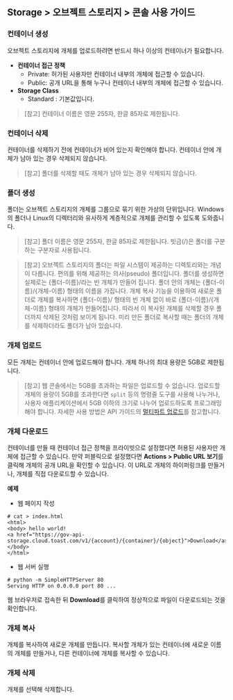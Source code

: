 ## Storage > 오브젝트 스토리지 > 콘솔 사용 가이드


### 컨테이너 생성

오브젝트 스토리지에 개체를 업로드하려면 반드시 하나 이상의 컨테이너가 필요합니다.

* **컨테이너 접근 정책**
    * Private: 허가된 사용자만 컨테이너 내부의 개체에 접근할 수 있습니다.
    * Public: 공개 URL을 통해 누구나 컨테이너 내부의 개체에 접근할 수 있습니다.
* **Storage Class**
    * Standard : 기본값입니다.

> [참고]
> 컨테이너 이름은 영문 255자, 한글 85자로 제한됩니다.


### 컨테이너 삭제
컨테이너를 삭제하기 전에 컨테이너가 비어 있는지 확인해야 합니다. 컨테이너 안에 개체가 남아 있는 경우 삭제되지 않습니다.

> [참고]
> 폴더를 삭제할 때도 개체가 남아 있는 경우 삭제되지 않습니다.

### 폴더 생성

폴더는 오브젝트 스토리지의 개체를 그룹으로 묶기 위한 가상의 단위입니다. Windows의 폴더나 Linux의 디렉터리와 유사하게 계층적으로 개체를 관리할 수 있도록 도와줍니다.

> [참고]
> 폴더 이름은 영문 255자, 한글 85자로 제한됩니다. 빗금(/)은 폴더를 구분하는 구분자로 사용됩니다.

> [참고]
> 오브젝트 스토리지의 폴더는 파일 시스템이 제공하는 디렉토리와는 개념이 다릅니다. 편의를 위해 제공하는 의사(pseudo) 폴더입니다. 폴더를 생성하면 실제로는 {폴더-이름}/라는 빈 개체가 만들어 집니다. 폴더 안의 개체는 {폴더-이름}/{개체-이름} 형태의 이름을 가집니다. 개체 복사 기능을 이용하여 새로운 폴더로 개체를 복사하면 {폴더-이름}/ 형태의 빈 개체 없이 바로 {폴더-이름}/{개체-이름} 형태의 개체가 만들어집니다. 따라서 이 복사된 개체를 삭제할 경우 폴더까지 삭제된 것처럼 보이게 됩니다. 미리 만든 폴더로 복사할 때는 폴더의 개체를 삭제하더라도 폴더가 남아 있습니다.

### 개체 업로드

모든 개체는 컨테이너 안에 업로드해야 합니다. 개체 하나의 최대 용량은 5GB로 제한됩니다.

> [참고]
> 웹 콘솔에서는 5GB를 초과하는 파일은 업로드할 수 없습니다. 업로드할 개체의 용량이 5GB를 초과한다면 `split` 등의 명령줄 도구를 사용해 나누거나, 사용자 애플리케이션에서 5GB 이하의 크기로 나누어 업로드하도록 프로그래밍해야 합니다. 자세한 사용 방법은 API 가이드의 [멀티파트 업로드](api-guide/#_10)를 참고합니다.

### 개체 다운로드

컨테이너를 만들 때 컨테이너 접근 정책을 프라이빗으로 설정했다면 허용된 사용자만 개체에 접근할 수 있습니다. 만약 퍼블릭으로 설정했다면 **Actions > Public URL 보기**를 클릭해 개체의 공개 URL을 확인할 수 있습니다.  이 URL로 개체의 하이퍼링크를 만들거나, 개체를 직접 다운로드할 수 있습니다.

**예제**

* 웹 페이지 작성

```
# cat > index.html
<html>
<body> hello world!
<a href="https://gov-api-storage.cloud.toast.com/v1/{account}/{container}/{object}">Download</a>
</body>
</html>
```

* 웹 서버 실행

```
# python -m SimpleHTTPServer 80
Serving HTTP on 0.0.0.0 port 80 ...
```

웹 브라우저로 접속한 뒤 **Download**를 클릭하여 정상적으로 파일이 다운로드되는 것을 확인합니다.


### 개체 복사
개체를 복사하여 새로운 개체를 만듭니다. 복사할 개체가 있는 컨테이너에 새로운 이름의 개체를 만들거나, 다른 컨테이너에 개체를 복사할 수 있습니다.


### 개체 삭제
개체를 선택해 삭제합니다.
